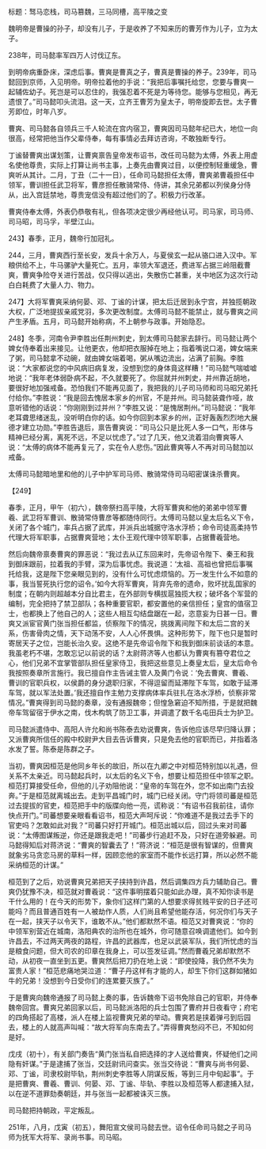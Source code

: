 标题：驽马恋栈，司马篡魏，三马同槽，高平陵之变



魏明帝是曹操的孙子，却没有儿子，于是收养了不知来历的曹芳作为儿子，立为太子。

238年，司马懿率军四万人讨伐辽东。

到明帝病重卧床，深虑后事。曹爽是曹真之子，曹真是曹操的养子。239年，司马懿回到京师，入见明帝。明帝拉着他的手说：“我把后事嘱托给您，您要与曹爽一起辅佐幼子。死岂是可以忍住的，我强忍着不死是为等待您。能够与您相见，再无遗恨了。”司马懿叩头流泪。这一天，立齐王曹芳为皇太子，明帝旋即去世。太子曹芳即位，时年八岁。

曹爽、司马懿各自领兵三千人轮流在宫内宿卫，曹爽因司马懿年纪已大，地位一向很高，经常把他当作父辈侍奉，每有事情必去拜访咨询，不敢独断专行。

丁谧替曹爽出谋划策，让曹爽禀告皇帝发布诏书，改任司马懿为太傅，外表上用虚名使他尊贵，实际上打算让尚书主事，上奏先由曹爽过目，以便控制轻重缓急，曹爽听从其计。二月，丁丑（二十一日），任命司马懿担任太傅，曹爽弟曹羲担任中领军，曹训担任武卫将军，曹彦担任散骑常侍、侍讲，其余兄弟都以列侯身分侍从，出入宫廷禁地，尊贵宠信没有超过他们的了。积极力行改革。

曹爽侍奉太傅，外表仍恭敬有礼，但各项决定很少再经他认可。司马家，司马师、司马昭，司马孚，半壁江山。

243】春季，正月，魏帝行加冠礼。

244，三月，曹爽西行至长安，发兵十余万人，与夏侯玄一起从骆口进入汉中。军粮供给不上，牛马骡驴大量死亡。五月，率领大军退还，费进军占据三岭阻截曹爽，曹爽争险夺关进行苦战，仅只得以逃出，失散伤亡甚重，关中地区为这次行动白白耗费了大量人力、物力。

247】大将军曹爽采纳何晏、邓、丁谧的计谋，把太后迁居到永宁宫，并独揽朝政大权，广泛地提拔亲戚党羽，多次更改制度。太傅司马懿不能禁止，就与曹爽之间产生矛盾。五月，司马懿开始称病，不上朝参与政事。开始隐忍。

248】冬季，河南令尹李胜出任荆州刺史，到太傅司马懿家去辞行。司马懿让两个婢女侍奉着出来接见。让他更衣，他却把衣服掉在地上；指着嘴说口渴，婢女端来了粥，司马懿拿不动碗，就由婢女端着喝，粥从嘴边流出，沾满了前胸。李胜说：“大家都说您的中风病旧病复发，没想到您的身体竟这样糟！”司马懿气喘嘘嘘地说：“我年老体弱卧病不起，不久就要死了。你屈就并州刺史，并州靠近胡地，要很好地加强戒备。恐怕我们不能再见面了，我把我的儿子司马师和司马昭兄弟托付给你。”李胜说：“我是回去愧居本家乡的州官，不是并州。司马懿装聋作哑，故意听错他的话说：“你刚刚到过并州？”李胜又说：“是愧居荆州。”司马懿说：“我年老耳聋思绪迷乱，没听明白你的话。如今你回到本家乡的州，正好轰轰烈烈地大展德才建立功勋。”李胜告退后，禀告曹爽说：“司马公只是比死人多一口气，形体与精神已经分离，离死不远，不足以忧虑了。”过了几天，他又流着泪向曹爽等人说：“太傅的病体不能再复元了，实在令人悲伤。”因此曹爽等人不再对司马懿加以戒备。

太傅司马懿暗地里和他的儿子中护军司马师、散骑常侍司马昭密谋诛杀曹爽。

【249】

春季，正月，甲午（初六），魏帝祭扫高平陵，大将军曹爽和他的弟弟中领军曹羲、武卫将军曹训、散骑常侍曹彦等都随侍同行。太傅司马懿以皇太后名义下令，关闭了各个城门，率兵占据了武库，并派兵出城据守洛水浮桥；命令司徒高柔持节代理大将军职事，占据曹爽营地；太仆王观代理中领军职事，占据曹羲营地。

然后向魏帝禀奏曹爽的罪恶说：“我过去从辽东回来时，先帝诏令陛下、秦王和我到御床跟前，拉着我的手臂，深为后事忧虑。我说道：‘太祖、高祖也曾把后事嘱托给我，这是陛下您亲眼见到的，没有什么可忧虑烦恼的。万一发生什么不如意的事，我当誓死执行您的诏令。’如今大将军曹爽，背弃先帝的遗命，败坏扰乱国家的制度；在朝内则超越本分自比君主，在外部则专横拔扈独揽大权；破坏各个军营的编制，完全把持了禁卫部队；各种重要官职，都安置他的亲信担任；皇宫的值宿卫士，也都换上了他自己的人；这些人相互勾结盘踞在一起，恣意妄为日甚一日。曹爽又派宦官黄门张当担任都监，侦察陛下的情况，挑拨离间陛下和太后二宫的关系，伤害骨肉之情，天下动荡不安，人人心怀畏惧。这种形势下，陛下也只是暂时寄居天子之位，岂能长治久安。这绝不是先帝诏令陛下和我到御床前谈话的本意。我虽老朽不堪，怎敢忘记以前说的话？太尉蒋济等人也都认为曹爽有篡夺君位之心，他们兄弟不宜掌管部队担任皇家侍卫，我把这些意见上奏皇太后，皇太后命令我按照奏章所言施行。我已擅自作主告诫主管人及黄门令说：‘免去曹爽、曹羲、曹训的官职兵权，以侯爵的身分退职归家，不得逗留而延滞陛下车驾，如敢于延滞车驾，就以军法处置。’我还擅自作主勉力支撑病体率兵驻扎在洛水浮桥，侦察非常情况。”曹爽得到司马懿的奏章，没有通报魏帝；但惶急窘迫不知所措，于是就把魏帝车驾留宿于伊水之南，伐木构筑了防卫工事，并调遣了数千名屯田兵士为护卫。

司马懿派遣侍中、高阳人许允和尚书陈泰去劝说曹爽，告诉他应该尽早归降认罪；又派曹爽所信任的殿中校尉尹大目去告诉曹爽，只是免去他的官职而已，并指着洛水发了誓。陈泰是陈群之子。

当初，曹爽因桓范是他同乡年长的故旧，所以在九卿之中对桓范特别加以礼遇，但关系不太亲近。司马懿起兵时，以太后的名义下令，想要让桓范担任中领军之职。桓范打算接受任命，但他的儿子劝阻他说：“皇帝的车驾在外，您不如出南门去投奔。”于是桓范就离城出去。走到平昌城门时，城门已经关闭。守门将领司蕃是桓范过去提拔的官吏，桓范把手中的版牒向他一亮，谎称说：“有诏书召我前往，请你快点开门。”司蕃想要亲眼看看诏书，桓范大声呵斥说：“你难道不是我过去手下的官吏吗？怎敢如此对我？”司蕃只好打开城门。桓范出城以后，回过头来对司蕃说：“太傅图谋叛逆，你还是跟我走吧！”司蕃步行追赶不及，只好在道旁躲避。司马懿得知后对蒋济说：“曹爽的智囊去了！”蒋济说：“桓范是很有智谋的，但曹爽就象劣马贪恋马房的草料一样，因顾恋他的家室而不能作长远打算，所以必然不能采纳桓范的计谋。”



桓范到了之后，劝说曹爽兄弟把天子挟持到许昌，然后调集四方兵力辅助自己。曹爽仍犹豫不决，桓范就对曹羲说：“这件事明摆着只能如此办理，真不知你读书是干什么用的！在今天的形势下，象你们这样门第的人想要求得贫贱平安的日子还可能吗？而且普通百姓有一人被劫作人质，人们尚且希望他能存活，何况你们与天子在一起，挟天子以令天下，谁敢不从。”他们都默然不语。桓范又对曹爽说：“你的中领军别营近在城南，洛阳典农的治所也在城外，你可随意召唤调遣他们。如今到许昌去，不过两天两夜的路程，许昌的武器库，也足以武装军队，我们所忧虑的当是粮食问题，但大司农的印章在我身上，可以签发征调。”然而曹羲兄弟却默然不动，从初夜一直坐到五更。曹爽然后把刀扔在地上说：“即使投降，我仍然不失为富贵人家！”桓范悲痛地哭泣道：“曹子丹这样有才能的人，却生下你们这群如猪如牛的兄弟！没想到今日受你们的连累要灭族了。”

于是曹爽向魏帝通报了司马懿上奏的事，告诉魏帝下诏书免除自己的官职，并侍奉魏帝回宫。曹爽兄弟回家以后，司马懿派洛阳的兵士包围了曹府并日夜看守；府宅的四角搭起了高楼，派人在楼上监视曹爽兄弟的举动。曹爽若是挟着弹弓到后园去，楼上的人就高声叫喊：“故大将军向东南去了。”弄得曹爽愁闷不已，不知如何是好。



戊戌（初十），有关部门奏告“黄门张当私自把选择的才人送给曹爽，怀疑他们之间隐有奸谋。”于是逮捕了张当，交廷尉讯问查实。张当交待说：“曹爽与尚书何晏、邓、丁谧，司隶校尉毕轨，荆州刺史李胜等人阴谋反叛，等到三月中旬起事”。于是把曹爽、曹羲、曹训、何晏、邓、丁谧、毕轨、李胜以及桓范等人都逮捕入狱，以在逆不道罪劾奏朝廷，并与张当一起都被诛灭三族。



司马懿把持朝政，平定叛乱。

251年，八月，戊寅（初五），舞阳宣文侯司马懿去世。诏令任命司马懿之子司马师为抚军大将军、录尚书事。司马昭。